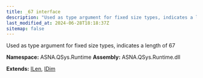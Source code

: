 ```yaml
---
title: _67 interface
description: "Used as type argument for fixed size types, indicates a length of 67  "
last_modified_at: 2024-06-28T18:18:37Z
sitemap: false
---
```


Used as type argument for fixed size types, indicates a length of 67 

**Namespace:** ASNA.QSys.Runtime
**Assembly:** ASNA.QSys.Runtime.dll

**Extends:** [ILen](/reference/runtime/qsys-runtime/i-len.html), [IDim](/reference/runtime/qsys-runtime/i-dim.html)
<br>
<br>
